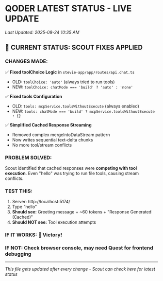 # QODER LATEST STATUS - LIVE UPDATE
*Last Updated: 2025-08-24 10:35 AM*

## 🚨 CURRENT STATUS: SCOUT FIXES APPLIED

### **CHANGES MADE:**
✅ **Fixed toolChoice Logic** in `stevie-app/app/routes/api.chat.ts`
- OLD: `toolChoice: 'auto'` (always tried to run tools)
- NEW: `toolChoice: chatMode === 'build' ? 'auto' : 'none'`

✅ **Fixed tools Configuration**
- OLD: `tools: mcpService.toolsWithoutExecute` (always enabled)
- NEW: `tools: chatMode === 'build' ? mcpService.toolsWithoutExecute : {}`

✅ **Simplified Cached Response Streaming**
- Removed complex mergeIntoDataStream pattern
- Now writes sequential text-delta chunks
- No more tool/stream conflicts

### **PROBLEM SOLVED:**
Scout identified that cached responses were **competing with tool execution**. Even "hello" was trying to run file tools, causing stream conflicts.

### **TEST THIS:**
1. Server: http://localhost:5174/
2. Type "hello"
3. **Should see:** Greeting message + ~60 tokens + "Response Generated (Cached)"
4. **Should NOT see:** Tool execution attempts

### **IF IT WORKS:** 🎉 Victory!
### **IF NOT:** Check browser console, may need Quest for frontend debugging

---
*This file gets updated after every change - Scout can check here for latest status*